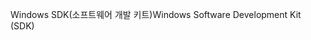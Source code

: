 <span data-ttu-id="de1f1-101">Windows SDK(소프트웨어 개발 키트)</span><span class="sxs-lookup"><span data-stu-id="de1f1-101">Windows Software Development Kit (SDK)</span></span>